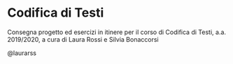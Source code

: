 <h1>Codifica di Testi</h1>
<p>Consegna progetto ed esercizi in itinere per il corso di Codifica di Testi, a.a. 2019/2020, a cura di Laura Rossi e Silvia Bonaccorsi</p> @laurarss

